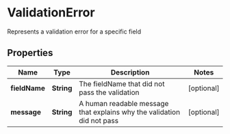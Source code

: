

# ValidationError

Represents a validation error for a specific field

## Properties

| Name | Type | Description | Notes |
|------------ | ------------- | ------------- | -------------|
|**fieldName** | **String** | The fieldName that did not pass the validation |  [optional] |
|**message** | **String** | A human readable message that explains why the validation did not pass |  [optional] |



